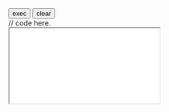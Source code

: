 <div class="jsrunner">
<button class="exc"><span class="underline">e</span>xec</button>
<button class="clr">clear</button>
<div class="src">// code here.
</div>
<iframe class="ifm" src="../components/jsrunner/devtools.html"></iframe>
</div>

<link rel="stylesheet" href="../components/jsrunner/jsrunner.css">
<script type="text/javascript" src="../components/ace-builds/src-min-noconflict/ace.js" charset="utf-8"></script>
<script type="text/javascript" src="../components/jsrunner/jsrunner.js"></script>

